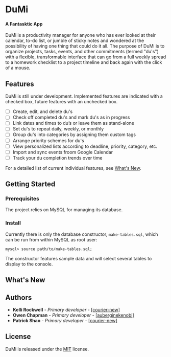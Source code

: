 # DuMi
#### A Fantasktic App

DuMi is a productivity manager for anyone who has ever looked at their calendar, to-do list, or jumble of sticky notes and wondered at the possibility of having one thing that could do it all. The purpose of DuMi is to organize projects, tasks, events, and other commitments (termed "du's") with a flexible, transformable interface that can go from a full weekly spread to a homework checklist to a project timeline and back again with the click of a mouse. 

## Features

DuMi is still under development. Implemented features are indicated with a checked box, future features with an unchecked box.

- [ ] Create, edit, and delete du's
- [ ] Check off completed du's and mark du's as in progress
- [ ] Link dates and times to du’s or leave them as stand-alone
- [ ] Set du's to repeat daily, weekly, or monthly
- [ ] Group du's into categories by assigning them custom tags
- [ ] Arrange priority schemes for du's
- [ ] View personalized lists according to deadline, priority, category, etc.
- [ ] Import and sync events froom Google Calendar
- [ ] Track your du completion trends over time

For a detailed list of current individual features, see [What's New](#new).

## Getting Started

### Prerequisites

The project relies on MySQL for managing its database.

### Install

Currently there is only the database constructor, `make-tables.sql`, which can be run from within MySQL as root user:

```
mysql> source path/to/make-tables.sql;
```

The constructor features sample data and will select several tables to display to the console.

## What's New



## Authors

* **Kelli Rockwell** - *Primary developer* - [[courier-new]](https://github.com/courier-new)
* **Owen Chapman** - *Primary developer* - [[auberginekenobi]](https://github.com/auberginekenobi)
* **Patrick Shao** - *Primary developer* - [[courier-new]](https://github.com/patrickshao)

## License

DuMi is released under the [MIT](/LICENSE) license.
